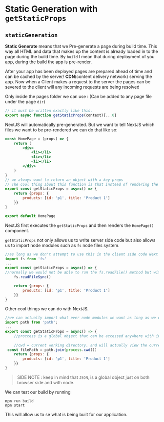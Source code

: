 # Static Generation with `getStaticProps`



## `staticGeneration`

**Static Generate** means that we Pre-generate a page during build time. This way all HTML and data that makes up the content is already loaded in to the page during the build time. By `build` I mean that during deployment of you app, during the build the app is pre-render. 

After your app has been deployed pages are prepared ahead of time and can be cached by the server/ **CDN**(content delivery network) serving the app. Now when a Client makes a request to the server the pages can be severed to the client will any incoming requests are being resolved

Only inside the pages folder  we can use : (Can be added to any page file under the page `dir`)

```js
// it must be written exactly like this.
export async function getStaticProps(context){...0}
```

NextJS will automatically pre-generated. But we want to tell NextJS which files we want to be pre-rendered we can do that like so:

```jsx
const HomePage = (props) => {
	return (
    	<div>
        	<li></li>
            <li></li>
            <li></li>
        </div>
    )
}
// we always want to return an object with a key props
// The cool thing about this function is that instead of rendering the component function first we'll execute the getStaticProps function get our data and then render that data into the HomPage component.
export const getStaticProps = async() => {
    return {props: {
        products: [id: 'p1', title: 'Product 1']
    }}
}

export default HomePage
```

NextJS first executes the `getStaticProps` and then renders the `HomePage()` component.

`getStaticProps` not only allows us to write server side code but also allows us to import node modules such as `fs` node files system.

```js
//as long as we don't attempt to use this in the client side code Next will split this away from the client side render. so the client wont see this import.
import fs from 'fs'
...
export const getStaticProps = async() => {
//normally we would not be able to run the fs.readFile() method but with Next we can actually import this in here and use the same way we would in a node application.
    fs.readFileSync()

    return {props: {
        products: [id: 'p1', title: 'Product 1']
    }}
}
```

Other cool things we can do with NextJS.

```js
//we can actually import what ever node modules we want as long as we only use them in the getStaticProps method
import path from 'path';
...
export const getStaticProps = async() => {
    //proccess is a global object that can be accessed anywhere with in a node application. Because nextJS doesn't read getStaticProps as a client file we can use the process object. 
    
    //cwd = current working directory. and will actually view the current directory as the top level.
 const filePath = path.join(process.cwd())
    return {props: {
        products: [id: 'p1', title: 'Product 1']
    }}
}
```

> SIDE NOTE :  keep in mind that `JSON`, is a global object just on both browser side and with node.

We can test our build by running

```
npm run build
npm start
```

This will allow us to se what is being built for our application.